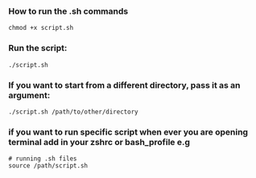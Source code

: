 ### How to run the .sh commands
```
chmod +x script.sh
```

### Run the script:
```
./script.sh
```

### If you want to start from a different directory, pass it as an argument:
```
./script.sh /path/to/other/directory
```

### if you want to run specific script when ever you are opening terminal add in your zshrc or bash_profile e.g
```
# running .sh files 
source /path/script.sh
```
